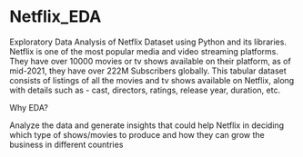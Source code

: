 # Netflix_EDA
Exploratory Data Analysis of Netflix Dataset using Python and its libraries.
Netflix is one of the most popular media and video streaming platforms. They have over 10000 movies or tv shows available on their platform, as of mid-2021, they have over 222M Subscribers globally. This tabular dataset consists of listings of all the movies and tv shows available on Netflix, along with details such as - cast, directors, ratings, release year, duration, etc.

Why EDA?


Analyze the data and generate insights that could help Netflix in deciding which type of shows/movies to produce and how they can grow the business in different countries
